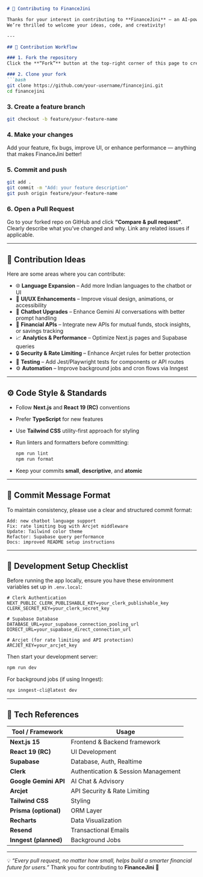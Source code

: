 ````markdown
# 🤝 Contributing to FinanceJini

Thanks for your interest in contributing to **FinanceJini** — an AI-powered financial assistant designed to simplify personal finance management with smart insights and Indian language support.  
We’re thrilled to welcome your ideas, code, and creativity!

---

## 🧭 Contribution Workflow

### 1. Fork the repository
Click the **“Fork”** button at the top-right corner of this page to create your own copy.

### 2. Clone your fork
```bash
git clone https://github.com/your-username/financejini.git
cd financejini
````

### 3. Create a feature branch

```bash
git checkout -b feature/your-feature-name
```

### 4. Make your changes

Add your feature, fix bugs, improve UI, or enhance performance — anything that makes FinanceJini better!

### 5. Commit and push

```bash
git add .
git commit -m "Add: your feature description"
git push origin feature/your-feature-name
```

### 6. Open a Pull Request

Go to your forked repo on GitHub and click **“Compare & pull request”**.
Clearly describe what you’ve changed and why. Link any related issues if applicable.

---

## 🧪 Contribution Ideas

Here are some areas where you can contribute:

* 🌐 **Language Expansion** – Add more Indian languages to the chatbot or UI
* 💅 **UI/UX Enhancements** – Improve visual design, animations, or accessibility
* 💬 **Chatbot Upgrades** – Enhance Gemini AI conversations with better prompt handling
* 💼 **Financial APIs** – Integrate new APIs for mutual funds, stock insights, or savings tracking
* 📈 **Analytics & Performance** – Optimize Next.js pages and Supabase queries
* 🔒 **Security & Rate Limiting** – Enhance Arcjet rules for better protection
* 🧾 **Testing** – Add Jest/Playwright tests for components or API routes
* ⚙️ **Automation** – Improve background jobs and cron flows via Inngest

---

## ⚙️ Code Style & Standards

* Follow **Next.js** and **React 19 (RC)** conventions
* Prefer **TypeScript** for new features
* Use **Tailwind CSS** utility-first approach for styling
* Run linters and formatters before committing:

  ```bash
  npm run lint
  npm run format
  ```
* Keep your commits **small**, **descriptive**, and **atomic**

---

## 🧾 Commit Message Format

To maintain consistency, please use a clear and structured commit format:

```
Add: new chatbot language support
Fix: rate limiting bug with Arcjet middleware
Update: Tailwind color theme
Refactor: Supabase query performance
Docs: improved README setup instructions
```

---

## 🧰 Development Setup Checklist

Before running the app locally, ensure you have these environment variables set up in `.env.local`:

```env
# Clerk Authentication
NEXT_PUBLIC_CLERK_PUBLISHABLE_KEY=your_clerk_publishable_key
CLERK_SECRET_KEY=your_clerk_secret_key

# Supabase Database
DATABASE_URL=your_supabase_connection_pooling_url
DIRECT_URL=your_supabase_direct_connection_url

# Arcjet (for rate limiting and API protection)
ARCJET_KEY=your_arcjet_key
```

Then start your development server:

```bash
npm run dev
```

For background jobs (if using Inngest):

```bash
npx inngest-cli@latest dev
```

---

## 🧠 Tech References

| Tool / Framework      | Usage                               |
| --------------------- | ----------------------------------- |
| **Next.js 15**        | Frontend & Backend framework        |
| **React 19 (RC)**     | UI Development                      |
| **Supabase**          | Database, Auth, Realtime            |
| **Clerk**             | Authentication & Session Management |
| **Google Gemini API** | AI Chat & Advisory                  |
| **Arcjet**            | API Security & Rate Limiting        |
| **Tailwind CSS**      | Styling                             |
| **Prisma (optional)** | ORM Layer                           |
| **Recharts**          | Data Visualization                  |
| **Resend**            | Transactional Emails                |
| **Inngest (planned)** | Background Jobs                     |


---

💡 *“Every pull request, no matter how small, helps build a smarter financial future for users.”*
Thank you for contributing to **FinanceJini** 💛

```

